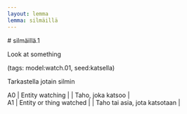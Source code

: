 ```yaml
---
layout: lemma
lemma: silmäillä
---
```


<div class="sense">
# <span class="sensename">silmäillä.1</span>

<span class="description">Look at something</span>

(tags: model:watch.01, seed:katsella)

<span class="description">Tarkastella jotain silmin</span>

A0 | Entity watching |   | Taho, joka katsoo |  
A1 | Entity or thing watched |   | Taho tai asia, jota katsotaan |  

</div>

